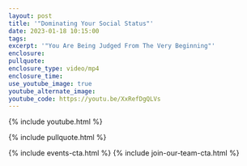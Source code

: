 ```yaml
---
layout: post
title: '"Dominating Your Social Status"'
date: 2023-01-18 10:15:00
tags:
excerpt: '"You Are Being Judged From The Very Beginning"'
enclosure:
pullquote:
enclosure_type: video/mp4
enclosure_time:
use_youtube_image: true
youtube_alternate_image:
youtube_code: https://youtu.be/XxRefDgQLVs
---
```

{% include youtube.html %}

{% include pullquote.html %}

{% include events-cta.html %} {% include join-our-team-cta.html %}